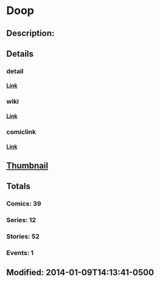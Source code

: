 # Doop
## Description: 
## Details
### detail
#### [Link](http://marvel.com/characters/571/doop?utm_campaign=apiRef&utm_source=225578a89fc76f3d20fbffda5d17a88d)
### wiki
#### [Link](http://marvel.com/universe/Doop?utm_campaign=apiRef&utm_source=225578a89fc76f3d20fbffda5d17a88d)
### comiclink
#### [Link](http://marvel.com/comics/characters/1009279/doop?utm_campaign=apiRef&utm_source=225578a89fc76f3d20fbffda5d17a88d)
## [Thumbnail](http://i.annihil.us/u/prod/marvel/i/mg/9/80/4c7c646b68a2c.jpg)
## Totals
### Comics: 39
### Series: 12
### Stories: 52
### Events: 1
## Modified: 2014-01-09T14:13:41-0500